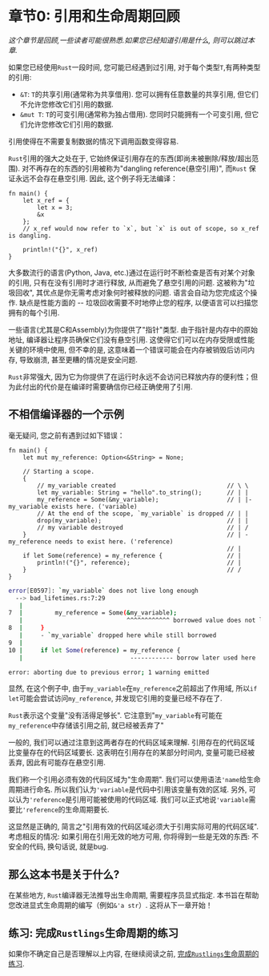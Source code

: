 # 章节0: 引用和生命周期回顾

*这个章节是回顾,一些读者可能很熟悉.如果您已经知道引用是什么, 则可以跳过本章.*

如果您已经使用`Rust`一段时间, 您可能已经遇到过引用, 对于每个类型`T`,有两种类型的引用:

- `&T`: `T`的共享引用(通常称为共享借用). 您可以拥有任意数量的共享引用, 但它们不允许您修改它们引用的数据.
- `&mut T`: `T`的可变引用(通常称为独占借用). 您同时只能拥有一个可变引用, 但它们允许您修改它们引用的数据.

引用使得在不需要复制数据的情况下调用函数变得容易.

`Rust`引用的强大之处在于, 它始终保证引用存在的东西(即尚未被删除/释放/超出范围). 对不再存在的东西的引用被称为"dangling reference(悬空引用)", 而`Rust` 保证永远不会存在悬空引用. 因此, 这个例子将无法编译：

```rust,ignore
fn main() {
    let x_ref = {
        let x = 3;
        &x
    };
    // x_ref would now refer to `x`, but `x` is out of scope, so x_ref is dangling.
   
    println!("{}", x_ref)
}
```

大多数流行的语言(Python, Java, etc.)通过在运行时不断检查是否有对某个对象的引用, 只有在没有引用时才进行释放, 从而避免了悬空引用的问题. 这被称为"垃圾回收", 其优点是你无需考虑对象何时被释放的问题. 语言会自动为您完成这个操作. 缺点是性能方面的 -- 垃圾回收需要不时地停止您的程序, 以便语言可以扫描您拥有的每个引用.

一些语言(尤其是C和Assembly)为你提供了"指针"类型. 由于指针是内存中的原始地址, 编译器让程序员确保它们没有悬空引用. 这使得它们可以在内存受限或性能关键的环境中使用, 但不幸的是, 这意味着一个错误可能会在内存被销毁后访问内存, 导致崩溃, 甚至更糟的情况是安全问题.

`Rust`非常强大, 因为它为你提供了在运行时永远不会访问已释放内存的便利性；但为此付出的代价是在编译时需要确信你已经正确使用了引用.

## 不相信编译器的一个示例

毫无疑问, 您之前有遇到过如下错误：

```rust,ignore
fn main() {
    let mut my_reference: Option<&String> = None;

    // Starting a scope.
    {
        // my_variable created                               // \ \
        let my_variable: String = "hello".to_string();       // | |
        my_reference = Some(&my_variable);                   // | |- my_variable exists here. ('variable)
        // At the end of the scope, `my_variable` is dropped // | |
        drop(my_variable);                                   // | |
        // my variable destroyed                             // | /
    }                                                        // | - my_reference needs to exist here. ('reference)
                                                             // |
    if let Some(reference) = my_reference {                  // |
        println!("{}", reference);                           // |
    }                                                        // /
}
```

```sh
error[E0597]: `my_variable` does not live long enough
  --> bad_lifetimes.rs:7:29
   |
7  |         my_reference = Some(&my_variable);
   |                             ^^^^^^^^^^^^ borrowed value does not live long enough
8  |     }
   |     - `my_variable` dropped here while still borrowed
9  |
10 |     if let Some(reference) = my_reference {
   |                              ------------ borrow later used here

error: aborting due to previous error; 1 warning emitted

```

显然, 在这个例子中, 由于`my_variable`在`my_reference`之前超出了作用域, 所以`if let`可能会尝试访问`my_reference`, 并发现它引用的变量已经不存在了.

`Rust`表示这个变量"没有活得足够长". 它注意到"`my_variable`有可能在`my_reference`中存储该引用之前, 就已经被丢弃了"

一般的, 我们可以通过注意到这两者存在的代码区域来理解. 引用存在的代码区域比变量存在的代码区域要长.
这表明在引用存在的某部分时间内, 变量可能已经被丢弃, 因此有可能存在悬空引用.

我们称一个引用必须有效的代码区域为"生命周期". 我们可以使用语法`'name`给生命周期进行命名.
所以我们认为`'variable`是代码中引用该变量有效的区域.
另外, 可以认为`'reference`是引用可能被使用的代码区域.
我们可以正式地说`'variable`需要比`'reference`的生命周期要长.

这显然是正确的, 简言之"引用有效的代码区域必须大于引用实际可用的代码区域".
考虑相反的情况: 如果引用在引用无效的地方可用, 你将得到一些是无效的东西: 不安全的代码, 换句话说, 就是bug.

## 那么这本书是关于什么?

在某些地方, `Rust`编译器无法推导出生命周期, 需要程序员显式指定. 本书旨在帮助您改进显式生命周期的编写（例如`&'a str`）. 这将从下一章开始！

## 练习: 完成`Rustlings`生命周期的练习

如果你不确定自己是否理解以上内容, 在继续阅读之前, [完成`Rustlings`生命周期的练习](https://github.com/rust-lang/rustlings/tree/main/exercises/lifetimes).
